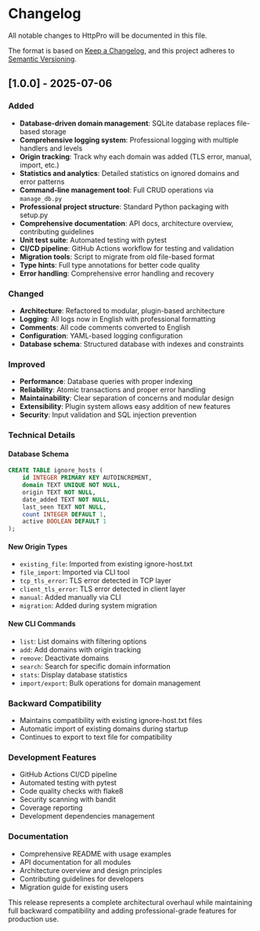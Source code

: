 # Changelog

All notable changes to HttpPro will be documented in this file.

The format is based on [Keep a Changelog](https://keepachangelog.com/en/1.0.0/),
and this project adheres to [Semantic Versioning](https://semver.org/spec/v2.0.0.html).

## [1.0.0] - 2025-07-06

### Added

- **Database-driven domain management**: SQLite database replaces file-based storage
- **Comprehensive logging system**: Professional logging with multiple handlers and levels
- **Origin tracking**: Track why each domain was added (TLS error, manual, import, etc.)
- **Statistics and analytics**: Detailed statistics on ignored domains and error patterns
- **Command-line management tool**: Full CRUD operations via `manage_db.py`
- **Professional project structure**: Standard Python packaging with setup.py
- **Comprehensive documentation**: API docs, architecture overview, contributing guidelines
- **Unit test suite**: Automated testing with pytest
- **CI/CD pipeline**: GitHub Actions workflow for testing and validation
- **Migration tools**: Script to migrate from old file-based format
- **Type hints**: Full type annotations for better code quality
- **Error handling**: Comprehensive error handling and recovery

### Changed

- **Architecture**: Refactored to modular, plugin-based architecture
- **Logging**: All logs now in English with professional formatting
- **Comments**: All code comments converted to English
- **Configuration**: YAML-based logging configuration
- **Database schema**: Structured database with indexes and constraints

### Improved

- **Performance**: Database queries with proper indexing
- **Reliability**: Atomic transactions and proper error handling
- **Maintainability**: Clear separation of concerns and modular design
- **Extensibility**: Plugin system allows easy addition of new features
- **Security**: Input validation and SQL injection prevention

### Technical Details

#### Database Schema

```sql
CREATE TABLE ignore_hosts (
    id INTEGER PRIMARY KEY AUTOINCREMENT,
    domain TEXT UNIQUE NOT NULL,
    origin TEXT NOT NULL,
    date_added TEXT NOT NULL,
    last_seen TEXT NOT NULL,
    count INTEGER DEFAULT 1,
    active BOOLEAN DEFAULT 1
);
```

#### New Origin Types

- `existing_file`: Imported from existing ignore-host.txt
- `file_import`: Imported via CLI tool
- `tcp_tls_error`: TLS error detected in TCP layer
- `client_tls_error`: TLS error detected in client layer
- `manual`: Added manually via CLI
- `migration`: Added during system migration

#### New CLI Commands

- `list`: List domains with filtering options
- `add`: Add domains with origin tracking
- `remove`: Deactivate domains
- `search`: Search for specific domain information
- `stats`: Display database statistics
- `import/export`: Bulk operations for domain management

### Backward Compatibility

- Maintains compatibility with existing ignore-host.txt files
- Automatic import of existing domains during startup
- Continues to export to text file for compatibility

### Development Features

- GitHub Actions CI/CD pipeline
- Automated testing with pytest
- Code quality checks with flake8
- Security scanning with bandit
- Coverage reporting
- Development dependencies management

### Documentation

- Comprehensive README with usage examples
- API documentation for all modules
- Architecture overview and design principles
- Contributing guidelines for developers
- Migration guide for existing users

This release represents a complete architectural overhaul while maintaining full backward compatibility and adding professional-grade features for production use.
